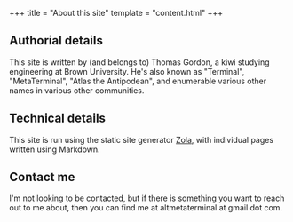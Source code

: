 +++
title = "About this site"
template = "content.html"
+++

## Authorial details

This site is written by (and belongs to) Thomas Gordon, a kiwi studying engineering at Brown University. He's also known as "Terminal", "MetaTerminal", "Atlas the Antipodean", and enumerable various other names in various other communities. 

## Technical details

This site is run using the static site generator <a href="https://www.getzola.org/">Zola</a>, with individual pages written using Markdown.

## Contact me

I'm not looking to be contacted, but if there is something you want to reach out to me about, then you can find me at altmetaterminal at gmail dot com.
